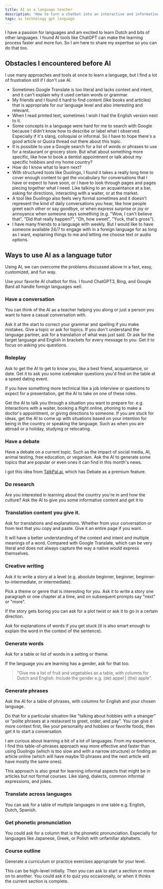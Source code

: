 ```yaml
---
title: AI as a language teacher
description: 'How to turn a chatbot into an interactive and informative language assistant'
tags: ai technology gpt language
---
```


I have a passion for languages and am excited to learn Dutch and bits of other languages. I found AI tools like ChatGPT can make the learning process faster and more fun. So I am here to share my expertise so you can do that too.


## Obstacles I encountered before AI

I use many approaches and tools at once to learn a language, but I find a lot of frustration still if I don't use AI.

- Sometimes Google Translate is too literal and lacks context and intent, and it can't explain why it used certain words or grammar.
- My friends and I found it hard to find content (like books and articles) that is appropriate for our language level and also interesting and relevant.
- When I read printed text, sometimes I wish I had the English version next to it.
- Some concepts in a language were hard for me to search with Google because I didn't know how to describe or label what I observed. Especially if it's slang, colloquial or informal. So I have to hope there's a good article or Quora thread out there about this topic.
- It is possible to use a Google search for a list of words or phrases to use for a restaurant or grocery store. But what about something more specific, like how to book a dentist appointment or talk about my specific hobbies and my home country?
- How do I know what to learn next?
- With structured tools like Duolingo, I found it takes a really long time to cover enough content to get the vocabulary for conversations that I have or expect to have soon, or I have to look through pages and pages piecing together what I need. Like talking to an acquaintance at a bar, asking for directions, interacting with a waiter, or at the market.
- A tool like Duolingo also feels very formal sometimes and it doesn't represent the kind of daily conversations you hear, like how people greet each other or say goodbye, or when express surprise or joy or annoyance when someone says something (e.g. "Wow, I can't believe that", "Did that really happen?", "Oh, how sweet", "Yuck, that's gross").
- I have many friends to a language with weekly. But I would like to have someone available 24/7 to engage with in a foreign language for as long as I want, explaining things to me and letting me choose text or audio options.


## Ways to use AI as a language tutor

Using AI, we can overcome the problems discussed above in a fast, easy, customized, and fun way.

Use your favorite AI chatbot for this. I found ChatGPT3, Bing, and Google Bard all handle foreign languages well.

### Have a conversation

You can think of the AI as a teacher helping you along or just a person you want to have a casual conversation with.

Ask it at the start to correct your grammar and spelling if you make mistakes. Give a topic or ask for topics. If you don't understand the language partner, ask for a translation of what was just said. Or ask for the target language and English in brackets for every message to you. Get it to focus on asking you questions.

### Roleplay

Ask to get the AI to get to know you, like a best friend, acquaintance, or date. Get it to ask you some icebreaker questions you'd find on the table at a speed dating event.

If you have something more technical like a job interview or questions to expect for a presentation, get the AI to take on one of these roles.

Get the AI to talk you through a situation you want to prepare for. e.g. Interactions with a waiter, booking a flight online, phoning to make a doctor's appointment, or giving directions to someone. If you are stuck for ideas, get the AI to come up with situations based on your intention for being in the country or speaking the language. Such as when you are abroad or a holiday, studying or relocating.

### Have a debate

Have a debate on a current topic. Such as the impact of social media, AI, animal testing, free education, or veganism. Ask the AI to generate some topics that are popular or even ones it can find in this month's news.

I got this idea from [TalkPal.ai](https://talkpal.ai), which has Debate as a premium feature.

### Do research

Are you interested in learning about the country you're in and how the culture? Ask the AI to give you some informative content and get it to

### Translation content you give it.

Ask for translations and explanations. Whether from your conversation or from text that you copy and paste. Give it an entire page if you want.

It will have a better understanding of the context and intent and multiple meanings of a word. Compared with Google Translate, which can be very literal and does not always capture the way a native would express themselves.

### Creative writing

Ask it to write a story at a level (e.g. absolute beginner, beginner, beginner-to-intermediate, or intermediate).

Pick a theme or genre that is interesting for you.  Ask it to write a story one paragraph or one chapter at a time, and on subsequent prompts say "next" or "more".

If the story gets boring you can ask for a plot twist or ask it to go in a certain direction.

Ask for explanations of words if you get stuck (it is also smart enough to explain the word in the context of the sentence).

### Generate words

Ask for a table or list of words in a setting or theme.

If the language you are learning has a gender, ask for that too.

> "Give me a list of fruit and vegetables as a table, with columns for Dutch and English. Include the gender e.g. (de) appel | (the) apple".

### Generate phrases

Ask the AI for a table of phrases, with columns for English and your chosen language.

Do that for a particular situation like "talking about hobbies with a stranger" or "polite phrases at a restaurant to greet, order, and pay". You can give it more context first, like your personality and hobbies or favorite foods, then get it to start a conversation.

I am curious about learning a bit of a lot of languages. From my experience, I find this table-of-phrases approach way more effective and faster than using Duolingo (which is too slow and with a narrow structure) or finding an article online (which will have maybe 10 phrases and the next article will have mostly the same ones).

This approach is also great for learning informal aspects that might be in articles but not formal courses. Like slang, dialects, common informal expressions, and jokes.

### Translate across languages

You can ask for a table of multiple languages in one table e.g. English, Dutch, Spanish.

### Get phonetic pronunciation

You could ask for a column that is the phonetic pronunciation. Especially for languages like Japanese, Greek, or Polish with unfamiliar alphabets.

### Course outline

Generate a curriculum or practice exercises appropriate for your level.

This can be high-level initially. Then you can ask to start a section or move on to another. You could ask it to quiz you occasionally, or when it thinks the current section is complete.
